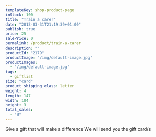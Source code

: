 ```yaml
---
templateKey: shop-product-page
inStock: 100
title: "Train a carer"
date: "2013-03-31T21:19:39+01:00"
publish: true
price: 25
salePrice: 0
permalink: /product/train-a-carer
description: ""
productId: "2179"
productImage: "/img/default-image.jpg"
productImages:
  - "/img/default-image.jpg"
tags:
  - giftlist
size: "card"
product_shipping_class: letter
weight: 4
length: 147
width: 104
height: 3
total_sales:
  - "0"
---
```


Give a gift that will make a difference We will send you the gift card/s
